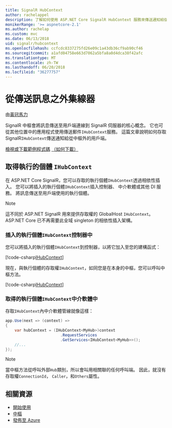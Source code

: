 ```yaml
---
title: SignalR HubContext
author: rachelappel
description: 了解如何使用 ASP.NET Core SignalR HubContext 服務來傳送通知給從中樞外的用戶端。
monikerRange: '>= aspnetcore-2.1'
ms.author: rachelap
ms.custom: mvc
ms.date: 06/13/2018
uid: signalr/hubcontext
ms.openlocfilehash: ccfcdc8337275fd26e09c1a43db36cf9ab90cf46
ms.sourcegitcommit: a1afd04758e663d7062a5bfa8a0d4dca38f42afc
ms.translationtype: MT
ms.contentlocale: zh-TW
ms.lasthandoff: 06/20/2018
ms.locfileid: "36277757"
---
```

# <a name="send-messages-from-outside-a-hub"></a>從傳送訊息之外集線器

由[黃冠馬力](https://twitter.com/MikaelM_12)

SignalR 中樞會將訊息傳送至用戶端連線到 SignalR 伺服器的核心概念。 它也可從其他位置中的應用程式使用傳送郵件`IHubContext`服務。 這篇文章說明如何存取 SignalR`IHubContext`傳送通知給從中樞外的用戶端。

[檢視或下載範例程式碼](https://github.com/aspnet/Docs/tree/master/aspnetcore/signalr/hubcontext/sample/) [（如何下載）](xref:tutorials/index#how-to-download-a-sample)

## <a name="get-an-instance-of-ihubcontext"></a>取得執行的個體 `IHubContext`

在 ASP.NET Core SignalR，您可以存取的執行個體`IHubContext`透過相依性插入。 您可以將插入的執行個體`IHubContext`插入控制器、 中介軟體或其他 DI 服務。 將訊息傳送至用戶端使用的執行個體。

> [!NOTE]
> 這不同於 ASP.NET SignalR 用來提供存取權的 GlobalHost `IHubContext`。 ASP.NET Core 已不再需要此全域 singleton 的相依性插入架構。

### <a name="inject-an-instance-of-ihubcontext-in-a-controller"></a>插入的執行個體`IHubContext`控制器中

您可以將插入的執行個體`IHubContext`到控制器，以將它加入至您的建構函式：

[!code-csharp[IHubContext](hubcontext/sample/Controllers/HomeController.cs?range=12-19,57)]

現在，與執行個體的存取權`IHubContext`，如同您是在本身的中樞，您可以呼叫中樞方法。

[!code-csharp[IHubContext](hubcontext/sample/Controllers/HomeController.cs?range=21-25)]

### <a name="get-an-instance-of-ihubcontext-in-middleware"></a>取得的執行個體`IHubContext`中介軟體中

存取`IHubContext`內中介軟體管線就像這樣：

```csharp
app.Use(next => (context) =>
{
    var hubContext = (IHubContext<MyHub>)context
                        .RequestServices
                        .GetServices<IHubContext<MyHub>>();
    //...
});
```

> [!NOTE]
> 當中樞方法從呼叫外部`Hub`類別，所以會叫用相關聯的任何呼叫端。 因此，就沒有存取權`ConnectionId`， `Caller`，和`Others`屬性。

## <a name="related-resources"></a>相關資源

* [開始使用](xref:tutorials/signalr)
* [中樞](xref:signalr/hubs)
* [發佈至 Azure](xref:signalr/publish-to-azure-web-app)
